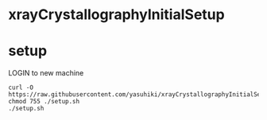 # xrayCrystallographyInitialSetup

# setup

LOGIN to new machine

```
curl -O https://raw.githubusercontent.com/yasuhiki/xrayCrystallographyInitialSetup/master/setup.sh
chmod 755 ./setup.sh
./setup.sh
```
